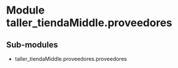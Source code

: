 Module taller_tiendaMiddle.proveedores
======================================

Sub-modules
-----------
* taller_tiendaMiddle.proveedores.proveedores